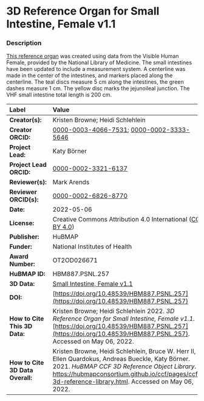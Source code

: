 # 3D Reference Organ for Small Intestine, Female v1.1

### Description
[This reference organ](https://hubmapconsortium.github.io/ccf/pages/ccf-3d-reference-library.html) was created using data from the Visible Human Female, provided by the National Library of Medicine. The small intestines have been updated to include a measurement system. A centerline was made in the center of the intestines, and markers placed along the centerline. The teal discs measure 5 cm along the intestines, the green dashes measure 1 cm. The yellow disc marks the jejunoileal junction. The VHF small intestine total length is 200 cm.


| Label | Value |
| :------------- |:-------------|
| **Creator(s):** | Kristen Browne; Heidi Schlehlein |
| **Creator ORCID:** | [0000-0003-4066-7531](https://orcid.org/0000-0003-4066-7531); [0000-0002-3333-5646](https://orcid.org/0000-0002-3333-5646) |
| **Project Lead:** | Katy B&ouml;rner |
| **Project Lead ORCID:** | [0000-0002-3321-6137](https://orcid.org/0000-0002-3321-6137) |
| **Reviewer(s):** | Mark Arends |
| **Reviewer ORCID(s):**| [0000-0002-6826-8770](https://doi.org/10.5072/0000-0002-6826-8770) |
| **Date:** | 2022-05-06 |
| **License:** | Creative Commons Attribution 4.0 International ([CC BY 4.0](https://creativecommons.org/licenses/by/4.0/)) |
| **Publisher:** | HuBMAP |
| **Funder:** | National Institutes of Health |
| **Award Number:** | OT2OD026671 |
| **HuBMAP ID:** | HBM887.PSNL.257 |
| **3D Data:** | [Small Intestine, Female v1.1](https://hubmapconsortium.github.io/ccf-releases/v1.2/models/VH_F_Small_Intestine.glb) |
| **DOI:** | [https://doi.org/10.48539/HBM887.PSNL.257](https://doi.org/10.48539/HBM887.PSNL.257) |
| **How to Cite This 3D Data:** | Kristen Browne; Heidi Schlehlein 2022. *3D Reference Organ for Small Intestine, Female v1.1.* [https://doi.org/10.48539/HBM887.PSNL.257](https://doi.org/10.48539/HBM887.PSNL.257). Accessed on May 06, 2022. |
| **How to Cite 3D Data Overall:** | Kristen Browne, Heidi Schlehlein, Bruce W. Herr II, Ellen Quardokus, Andreas Bueckle, Katy B&ouml;rner. 2021. *HuBMAP CCF 3D Reference Object Library*. https://hubmapconsortium.github.io/ccf/pages/ccf-3d-reference-library.html. Accessed on May 06, 2022. |
